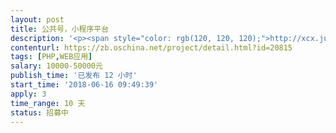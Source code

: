 ```yaml
---                
layout: post       
title: 公共号，小程序平台           
description: '<p><span style="color: rgb(120, 120, 120);">http://xcx.jumeiker.com/开发这个这样的平台，最好是有现成的代码，会员注册后可以添加自己的公众号和小程序，购买里面的应用。投标请提供演示地址，请勿拿微擎之类的代码糊弄。需要自主开发的。</span></p>'     
contenturl: https://zb.oschina.net/project/detail.html?id=20815      
tags: [PHP,WEB应用]            
salary: 10000-50000元          
publish_time: '已发布 12 小时'         
start_time: '2018-06-16 09:49:39'           
apply: 3                   
time_range: 10 天              
status: 招募中                  
---                 
```

